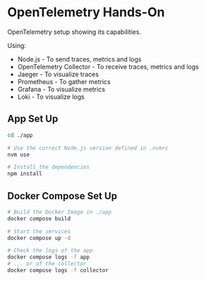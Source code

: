 # OpenTelemetry Hands-On

OpenTelemetry setup showing its capabilities.

Using:

- Node.js - To send traces, metrics and logs
- OpenTelemetry Collector - To receive traces, metrics and logs
- Jaeger - To visualize traces
- Prometheus - To gather metrics
- Grafana - To visualize metrics
- Loki - To visualize logs

## App Set Up

```bash
cd ./app

# Use the correct Node.js version defined in .nvmrc
nvm use

# Install the dependencies
npm install
```

## Docker Compose Set Up

```bash
# Build the Docker Image in ./app
docker compose build

# Start the services
docker compose up -d

# Check the logs of the app
docker compose logs -f app
# ... or of the collector
docker compose logs -f collector
```
